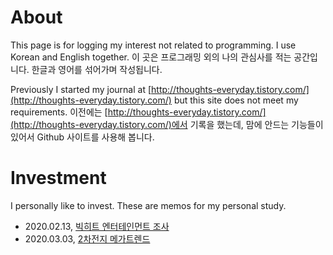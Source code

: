 
# About

This page is for logging my interest not related to programming. I use Korean and English together.
이 곳은 프로그래밍 외의 나의 관심사를 적는 공간입니다. 한글과 영어를 섞어가며 작성됩니다.

Previously I started my journal at [http://thoughts-everyday.tistory.com/](http://thoughts-everyday.tistory.com/) but this site does not meet my requirements.
이전에는 [http://thoughts-everyday.tistory.com/](http://thoughts-everyday.tistory.com/)에서 기록을 했는데, 맘에 안드는 기능들이 있어서 Github 사이트를 사용해 봅니다.

# Investment

I personally like to invest. These are memos for my personal study.

- 2020.02.13, [빅히트 엔터테인먼트 조사](post/20210213-bighit-entertainment.md)
- 2020.03.03, [2차전지 메가트렌드](post/20210303-2battery.md)


